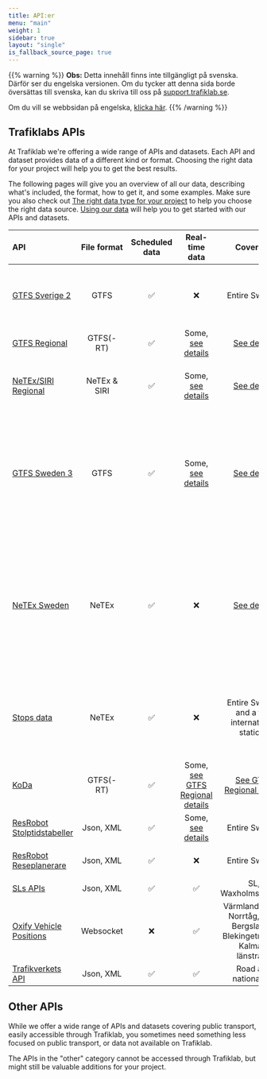 ```yaml
---
title: API:er
menu: "main"
weight: 1
sidebar: true
layout: "single"
is_fallback_source_page: true
---
```


{{% warning %}}
**Obs:** Detta innehåll finns inte tillgängligt på svenska. Därför ser du engelska versionen. Om du tycker att denna
sida borde översättas till svenska, kan du skriva till oss på [support.trafiklab.se](https://support.trafiklab.se).

Om du vill se webbsidan på engelska, [klicka här](/en/). {{% /warning %}}


## Trafiklabs APIs

At Trafiklab we're offering a wide range of APIs and datasets. Each API and dataset provides data of a different kind or
format. Choosing the right data for your project will help you to get the best results.

The following pages will give you an overview of all our data, describing what's included, the format, how to get it,
and some examples. Make sure you also check
out [The right data type for your project](/docs/using-trafiklab-data/the-right-data-type-for-your-project/) to help you
choose the right data source. [Using our data](/docs/using-trafiklab-data/) will help you to get started with our APIs
and datasets.

| API                                                                        | File format  | Scheduled data |                                             Real-time data                                             |                                                              Coverage                                                              | What is it                                                                                                |
|:---------------------------------------------------------------------------|:------------:|:--------------:|:------------------------------------------------------------------------------------------------------:|:----------------------------------------------------------------------------------------------------------------------------------:|:----------------------------------------------------------------------------------------------------------|
| [GTFS Sverige 2](/api/gtfs-datasets/gtfs-sverige-2/)                       |     GTFS     |       ✅        |                                                   ❌                                                    |                                                           Entire Sweden                                                            | Dataset with all public transport, static and historical                                                  |
| [GTFS Regional](/api/gtfs-datasets/gtfs-regional/)                         |  GTFS(-RT)   |       ✅        |        Some, [see details](/api/gtfs-datasets/gtfs-regional/#operators-covered-by-this-dataset)        |                         [See details](/api/gtfs-datasets/gtfs-regional/#operators-covered-by-this-dataset)                         | Public transport datasets                                                                                 |
| [NeTEx/SIRI Regional](/api/netex-datasets/netex-regional/)                 | NeTEx & SIRI |       ✅        |       Some, [see details](/api/netex-datasets/netex-regional/#operators-covered-by-this-dataset)       |                        [See details](/api/netex-datasets/netex-regional/#operators-covered-by-this-dataset)                        | Highly detailed public transport datasets                                                                 |
| [GTFS Sweden 3](/api/gtfs-datasets/gtfs-sweden/)                           |     GTFS     |       ✅        |         Some, [see details](/api/gtfs-datasets/gtfs-sweden/#operators-covered-by-this-dataset)         |                          [See details](/api/gtfs-datasets/gtfs-sweden/#operators-covered-by-this-dataset)                          | Public transport dataset of Sweden, as one static dataset and multiple realtime datasets                  |
| [NeTEx Sweden](/api/netex-datasets/netex-sweden/)                          |    NeTEx     |       ✅        |                                                   ❌                                                    |                         [See details](/api/netex-datasets/netex-sweden/#operators-covered-by-this-dataset)                         | Highly detailed public transport datasets of Sweden, as one static dataset and multiple realtime datasets | 
| [Stops data](/api/netex-datasets/stops-data/)                              |    NeTEx     |       ✅        |                                                   ❌                                                    |                                           Entire Sweden and a few international stations                                           | All stops of Sweden with mappings to regional IDs                                                         |
| [KoDa](/api/trafiklab-apis/koda/)                                          |  GTFS(-RT)   |       ✅        | Some, [see GTFS Regional details](/api/gtfs-datasets/gtfs-regional/#operators-covered-by-this-dataset) |                  [See GTFS Regional details](/api/gtfs-datasets/gtfs-regional/#operators-covered-by-this-dataset)                  | High quality historical data                                                                              |
| [ResRobot Stolptidstabeller](/api/trafiklab-apis/resrobot-v21/timetables/) |  Json, XML   |       ✅        |                  Some, [see details](/api/trafiklab-apis/resrobot-v21/timetables.md)                   |                                                           Entire Sweden                                                            | Departure & Arrival board API                                                                             |
| [ResRobot Reseplanerare](/api/trafiklab-apis/resrobot-v21/route-planner/)  |  Json, XML   |       ✅        |                                                   ❌                                                    |                                                           Entire Sweden                                                            | Travel planner API                                                                                        |
| [SLs APIs ](/api/trafiklab-apis/sl/)                                       |  Json, XML   |       ✅        |                                                   ✅                                                    |                                                        SL, Waxholmsbolaget                                                         | API collection                                                                                            |
| [Oxify Vehicle Positions](/api/trafiklab-apis/oxyfi.md)                    |  Websocket   |       ❌        |                                                   ✅                                                    |                          Värmlandstrafik, Norrtåg, Tåg i Bergslagen, Blekingetrafiken, Kalmars länstrafik                          | Realtime train position API                                                                               |
| [Trafikverkets API](/api/trafiklab-apis/trafikverket.md)                   |  Json, XML   |       ✅        |                                                   ✅                                                    |                                                       Road and national rail                                                       | Road and rail API                                                                                         |


## Other APIs

While we offer a wide range of APIs and datasets covering public transport, easily accessible through Trafiklab, you
sometimes need something less focused on public transport, or data not available on Trafiklab.

The APIs in the "other" category cannot be accessed through Trafiklab, but might still be valuable additions for your
project.
